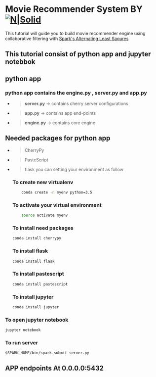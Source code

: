 # Movie Recommender System   BY   [![N|Solid](https://think-big.solutions/img/logo.png)](https://think-big.solutions)

This tutorial will guide you to build movie recommender engine using collaborative filtering with [Spark's Alternating Least Saqures ](https://spark.apache.org/docs/latest/mllib-collaborative-filtering.html) 
## This tutorial consist of python app and jupyter notebbok

## python app 
  ### python app contains the engine.py , server.py and app.py </br >
  - >**server.py**   -> contains cherry server configurations </br >
  - >**app.py** 	-> contains app end-points </br >
  - >**engine.py**   -> contains core engine </br >
  ## Needed packages for python app 
  - > CherryPy
  - > PasteScript
  - > flask 
    you can setting your environment as follow 
    ### To create new virtualenv 
    ```bash
        conda create -n myenv python=3.5
      ```
     ### To activate your virtual environment 
    ```bash
        source activate myenv
     ```
    ### To install need packages 
    ~~~bash
    conda install cherrypy
    ~~~
    
    ### To install flask 
    ~~~bash
    conda install flask
    ~~~
    
    ### To install pastescript 
    ~~~bash
    conda install pastescript
    ~~~
    
    ### To install jupyter 
    ```bash
    conda install jupyter
    ```
    
   ### To open jupyter notebook 
   ```bash 
   jupyter notebook
   ```
   
   ### To run server 
   ```
   $SPARK_HOME/bin/spark-submit server.py
   ```
   
   
  ## APP endpoints At **0.0.0.0:5432**
 
   
